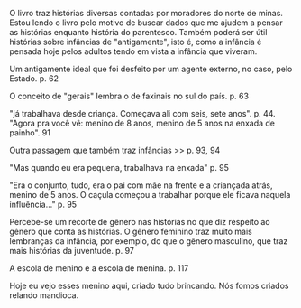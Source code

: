 O livro traz histórias diversas contadas por moradores do norte de minas. Estou lendo o livro pelo motivo de buscar dados que me ajudem a pensar as histórias enquanto história do parentesco. Também poderá ser útil histórias sobre infâncias de "antigamente", isto é, como a infância é pensada hoje pelos adultos tendo em vista a infância que viveram. 

Um antigamente ideal que foi desfeito por um agente externo, no caso, pelo Estado. p. 62

O conceito de "gerais" lembra o de faxinais no sul do país. p. 63

"já trabalhava desde criança. Começava ali com seis, sete anos". p. 44.
"Agora pra você vê: menino de 8 anos, menino de 5 anos na enxada de painho". 91

Outra passagem que também traz infâncias >> p. 93, 94

"Mas quando eu era pequena, trabalhava na enxada" p. 95

"Era o conjunto, tudo, era o pai com mãe na frente e a criançada atrás, menino de 5 anos. O caçula começou a trabalhar porque ele ficava naquela influência..." p. 95

Percebe-se um recorte de gênero nas histórias no que diz respeito ao gênero que conta as histórias. O gênero feminino traz muito mais lembranças da infância, por exemplo, do que o gênero masculino, que traz mais histórias da juventude. p. 97

A escola de menino e a escola de menina. p. 117

Hoje eu vejo esses menino aqui, criado tudo brincando. Nós fomos criados relando mandioca. 